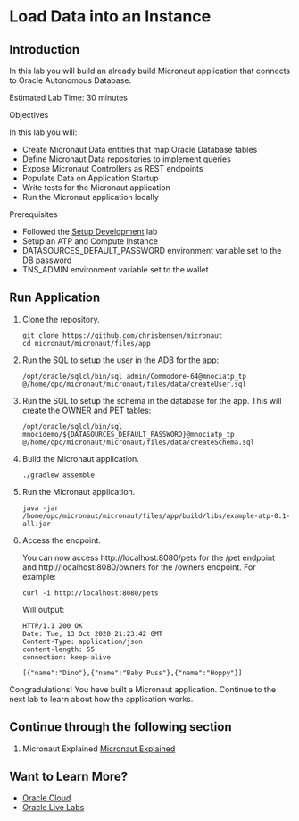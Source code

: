 # Load Data into an Instance

## Introduction

In this lab you will build an already build Micronaut application that connects to Oracle Autonomous Database.

Estimated Lab Time: 30 minutes

Objectives

In this lab you will:

   * Create Micronaut Data entities that map Oracle Database tables
   * Define Micronaut Data repositories to implement queries
   * Expose Micronaut Controllers as REST endpoints
   * Populate Data on Application Startup
   * Write tests for the Micronaut application
   * Run the Micronaut application locally

Prerequisites

   * Followed the [Setup Development](setup_development/setup_development.md) lab
   * Setup an ATP and Compute Instance
   * DATASOURCES_DEFAULT_PASSWORD environment variable set to the DB password
   * TNS_ADMIN environment variable set to the wallet

## Run Application

1. Clone the repository.
   ```
   git clone https://github.com/chrisbensen/micronaut
   cd micronaut/micronaut/files/app
   ```

1. Run the SQL to setup the user in the ADB for the app:
   ```
   /opt/oracle/sqlcl/bin/sql admin/Commodore-64@mnociatp_tp @/home/opc/micronaut/micronaut/files/data/createUser.sql
   ```

1. Run the SQL to setup the schema in the database for the app. This will create the OWNER and PET tables:
   ```
   /opt/oracle/sqlcl/bin/sql mnocidemo/${DATASOURCES_DEFAULT_PASSWORD}@mnociatp_tp @/home/opc/micronaut/micronaut/files/data/createSchema.sql
   ```

1. Build the Micronaut application.
   ```
   ./gradlew assemble
   ```

1. Run the Micronaut application.
   ```
   java -jar /home/opc/micronaut/micronaut/files/app/build/libs/example-atp-0.1-all.jar
   ```

1. Access the endpoint.

   You can now access http://localhost:8080/pets for the /pet endpoint and http://localhost:8080/owners for the /owners endpoint. For example:
   ```
   curl -i http://localhost:8080/pets
   ```

   Will output:
   ```
   HTTP/1.1 200 OK
   Date: Tue, 13 Oct 2020 21:23:42 GMT
   Content-Type: application/json
   content-length: 55
   connection: keep-alive

   [{"name":"Dino"},{"name":"Baby Puss"},{"name":"Hoppy"}]
   ```

Congradulations! You have built a Micronaut application. Continue to the next lab to learn about how the application works.

## Continue through the following section

1. Micronaut Explained [Micronaut Explained](micronaut_exlained.md)

## Want to Learn More?

* [Oracle Cloud](http://www.oracle.com/cloud/free)
* [Oracle Live Labs](https://oracle.github.io/learning-library/developer-library/)
